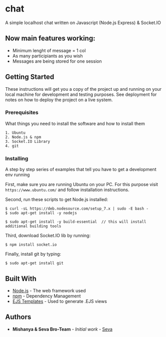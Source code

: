 # chat

A simple localhost chat written on Javascript (Node.js Express) & Socket.IO

## Now main features working:

- Minimum lenght of message = 1 col
- As many participiants as you wish
- Messages are being stored for one session

## Getting Started

These instructions will get you a copy of the project up and running on your local machine for development and testing purposes. See deployment for notes on how to deploy the project on a live system.

### Prerequisites

What things you need to install the software and how to install them

```
1. Ubuntu
2. Node.js & npm
3. Socket.IO Library
4. git
```

### Installing

A step by step series of examples that tell you have to get a development env running

First, make sure you are running Ubuntu on your PC. For this purpose visit ```https://www.ubuntu.com/``` and follow installation instructions.

Second, run these scripts to get Node.js installed:

```
$ curl -sL https://deb.nodesource.com/setup_7.x | sudo -E bash -
$ sudo apt-get install -y nodejs
```
```
$ sudo apt-get install -y build-essential  // this will install additional building tools
```
Third, download Socket.IO lib by running:

```
$ npm install socket.io
```

Finally, install git by typing:

```
$ sudo apt-get install git
```

## Built With

* [Node.js](https://nodejs.org/) - The web framework used
* [npm](https://www.npmjs.com/) - Dependency Management
* [EJS Templates](www.embeddedjs.com/) - Used to generate .EJS views

## Authors

* **Mishanya & Seva Bro-Team** - *Initial work* - [Seva](https://vk.com/clwrg)
